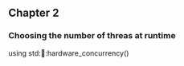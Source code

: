 ## Chapter 2

### Choosing the number of threas at runtime
using std::thread::hardware_concurrency()
